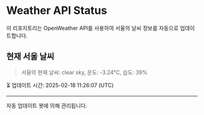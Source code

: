 
# Weather API Status

이 리포지토리는 OpenWeather API를 사용하여 서울의 날씨 정보를 자동으로 업데이트합니다.

## 현재 서울 날씨
> 서울의 현재 날씨: clear sky, 온도: -3.24°C, 습도: 39%

⏳ 업데이트 시간: 2025-02-18 11:26:07 (UTC)

---
자동 업데이트 봇에 의해 관리됩니다.
